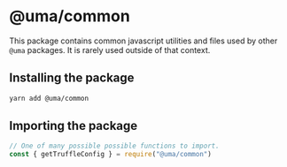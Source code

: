 # @uma/common

This package contains common javascript utilities and files used by other `@uma` packages. It is rarely used outside of
that context.

## Installing the package

```bash
yarn add @uma/common
```

## Importing the package

```js
// One of many possible possible functions to import.
const { getTruffleConfig } = require("@uma/common")
```
